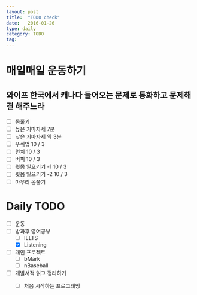 ```yaml
---
layout: post
title:  "TODO check"
date:   2016-01-26
type: daily
category: TODO
tag:
---
```


# 매일매일 운동하기

## 와이프 한국에서 캐나다 들어오는 문제로 통화하고 문제해결 해주느라

- [ ] 몸풀기
- [ ] 높은 기마자세 7분
- [ ] 낮은 기마자세 약 3분
- [ ] 푸쉬업 10 / 3
- [ ] 런치 10 / 3
- [ ] 버피 10 / 3
- [ ] 윗몸 일으키기 -1 10 / 3
- [ ] 윗몸 일으키기 -2 10 / 3
- [ ] 마무리 몸풀기

# Daily TODO

- [ ] 운동
- [ ] 방과후 영어공부
	- [ ] IELTS
	- [x] Listening
- [ ] 개인 프로젝트
	- [ ] bMark
	- [ ] nBaseball
- [ ] 개발서적 읽고 정리하기
	- [ ] 처음 시작하는 프로그래밍



